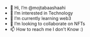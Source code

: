 - 👋 Hi, I’m @mojtabaashaahi
- 👀 I’m interested in Technology
- 🌱 I’m currently learning web3
- 💞️ I’m looking to collaborate on NFTs
- 📫 How to reach me I don't Know :)

<!---
mojtabaashaahi/mojtabaashaahi is a ✨ special ✨ repository because its `README.md` (this file) appears on your GitHub profile.
You can click the Preview link to take a look at your changes.
--->
